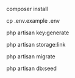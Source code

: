 composer install

cp .env.example .env

php artisan key:generate

php artisan storage:link

php artisan migrate

php artisan db:seed